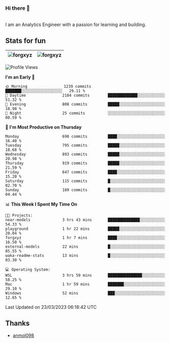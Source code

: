 ### Hi there 👋
<br>
I am an Analytics Engineer with a passion for learning and building.

## Stats for fun

| <img align="center" src="https://github-readme-streak-stats.herokuapp.com/?user=forgxyz&theme=tokyonight" alt="forgxyz" /> | <img align="center" src="https://github-readme-stats.vercel.app/api?username=forgxyz&theme=tokyonight&show_icons=true" alt="forgxyz" /> |
| ------------- |------------- |

<!--START_SECTION:waka-->
![Profile Views](http://img.shields.io/badge/Profile%20Views-142-blue)

**I'm an Early 🐤** 

```text
🌞 Morning                1239 commits        ███████░░░░░░░░░░░░░░░░░░   29.11 % 
🌆 Daytime                2184 commits        █████████████░░░░░░░░░░░░   51.32 % 
🌃 Evening                808 commits         █████░░░░░░░░░░░░░░░░░░░░   18.98 % 
🌙 Night                  25 commits          ░░░░░░░░░░░░░░░░░░░░░░░░░   00.59 % 
```
📅 **I'm Most Productive on Thursday** 

```text
Monday                   698 commits         ████░░░░░░░░░░░░░░░░░░░░░   16.40 % 
Tuesday                  795 commits         █████░░░░░░░░░░░░░░░░░░░░   18.68 % 
Wednesday                893 commits         █████░░░░░░░░░░░░░░░░░░░░   20.98 % 
Thursday                 919 commits         █████░░░░░░░░░░░░░░░░░░░░   21.59 % 
Friday                   647 commits         ████░░░░░░░░░░░░░░░░░░░░░   15.20 % 
Saturday                 115 commits         █░░░░░░░░░░░░░░░░░░░░░░░░   02.70 % 
Sunday                   189 commits         █░░░░░░░░░░░░░░░░░░░░░░░░   04.44 % 
```


📊 **This Week I Spent My Time On** 

```text
🐱‍💻 Projects: 
near-models              3 hrs 43 mins       ██████████████░░░░░░░░░░░   54.33 % 
playground               1 hr 22 mins        █████░░░░░░░░░░░░░░░░░░░░   20.04 % 
forgxyz                  1 hr 7 mins         ████░░░░░░░░░░░░░░░░░░░░░   16.50 % 
external-models          22 mins             █░░░░░░░░░░░░░░░░░░░░░░░░   05.55 % 
waka-readme-stats        13 mins             █░░░░░░░░░░░░░░░░░░░░░░░░   03.30 % 

💻 Operating System: 
WSL                      3 hrs 59 mins       ███████████████░░░░░░░░░░   58.25 % 
Mac                      1 hr 59 mins        ███████░░░░░░░░░░░░░░░░░░   29.10 % 
Windows                  52 mins             ███░░░░░░░░░░░░░░░░░░░░░░   12.65 % 
```


 Last Updated on 23/03/2023 06:18:42 UTC
<!--END_SECTION:waka-->

## Thanks
 - [anmol098](https://github.com/anmol098/waka-readme-stats/)

